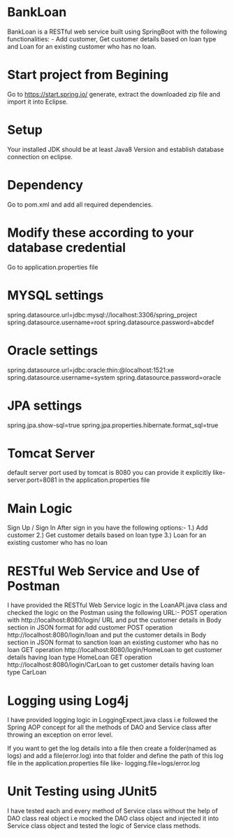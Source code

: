 # BankLoan
BankLoan is a RESTful web service built using SpringBoot with the following functionalities: - Add customer, Get customer details based on loan type and Loan for an existing customer who has no loan.

# Start project from Begining
Go to https://start.spring.io/  generate, extract the downloaded zip file and import it into Eclipse.

# Setup
Your installed JDK should be at least Java8 Version and establish database connection on eclipse.

# Dependency
Go to pom.xml and add all required dependencies.

# Modify these according to your database credential
Go to application.properties file
# MYSQL settings
spring.datasource.url=jdbc:mysql://localhost:3306/spring_project
spring.datasource.username=root
spring.datasource.password=abcdef
# Oracle settings
spring.datasource.url=jdbc:oracle:thin:@localhost:1521:xe
spring.datasource.username=system
spring.datasource.password=oracle
# JPA settings
spring.jpa.show-sql=true
spring.jpa.properties.hibernate.format_sql=true

# Tomcat Server
default server port used by tomcat is 8080
you can provide it explicitly like- server.port=8081 in the application.properties file

# Main Logic
Sign Up / Sign In
After sign in you have the following options:- 
1.) Add customer
2.) Get customer details based on loan type
3.) Loan for an existing customer who has no loan

# RESTful Web Service and Use of Postman
I have provided the RESTful Web Service logic in the LoanAPI.java class and checked the logic on the Postman using the following URL:- 
POST operation with http://localhost:8080/login/ URL and put the customer details in Body section in JSON format for add customer
POST operation http://localhost:8080/login/loan and put the customer details in Body section in JSON format to sanction loan an existing customer who has no loan
GET operation http://localhost:8080/login/HomeLoan to get customer details having loan type HomeLoan
GET operation http://localhost:8080/login/CarLoan to get customer details having loan type CarLoan

# Logging using Log4j
I have provided logging logic in LoggingExpect.java class i.e followed the Spring AOP concept for all the methods of DAO and Service class after throwing an exception on error level.

If you want to get the log details into a file then create a folder(named as logs) and add a file(error.log) into that folder and define the path of this log file in the application.properties file like- logging.file=logs/error.log

# Unit Testing using JUnit5
I have tested each and every method of Service class without the help of DAO class real object i.e mocked the DAO class object and injected it into Service class object and tested the logic of Service class methods.
